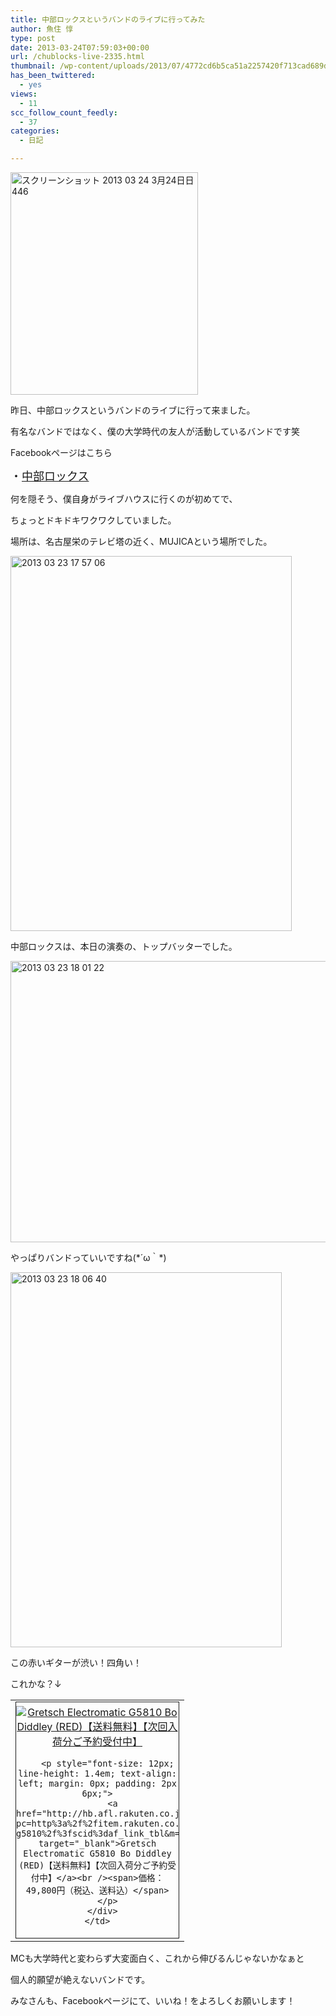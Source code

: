 ```yaml
---
title: 中部ロックスというバンドのライブに行ってみた
author: 魚住 惇
type: post
date: 2013-03-24T07:59:03+00:00
url: /chublocks-live-2335.html
thumbnail: /wp-content/uploads/2013/07/4772cd6b5ca51a2257420f713cad689d.png
has_been_twittered:
  - yes
views:
  - 11
scc_follow_count_feedly:
  - 37
categories:
  - 日記

---
```

<img decoding="async" loading="lazy" title="スクリーンショット 2013-03-24 3月24日日446.png" src="/wp-content/uploads/2013/03/4772cd6b5ca51a2257420f713cad689d.png" alt="スクリーンショット 2013 03 24 3月24日日446" width="300" height="356" border="0" />

<!--more--></p> 

昨日、中部ロックスというバンドのライブに行って来ました。</p> 

有名なバンドではなく、僕の大学時代の友人が活動しているバンドです笑

Facebookページはこちら

<span style="font-size: 18px;">・</span><a style="font-size: 18px;" href="http://www.facebook.com/pages/%E4%B8%AD%E9%83%A8%E3%83%AD%E3%83%83%E3%82%AF%E3%82%B9/342350339209046" target="_blank">中部ロックス</a></p> 

何を隠そう、僕自身がライブハウスに行くのが初めてで、

ちょっとドキドキワクワクしていました。</p> 

場所は、名古屋栄のテレビ塔の近く、MUJICAという場所でした。

<img decoding="async" loading="lazy" title="2013-03-23 17.57.06.jpg" src="/wp-content/uploads/2013/03/2013-03-23-17.57.06.jpg" alt="2013 03 23 17 57 06" width="450" height="600" border="0" /> </p> 

中部ロックスは、本日の演奏の、トップバッターでした。

<img decoding="async" loading="lazy" title="2013-03-23_18.01.22.jpg" src="/wp-content/uploads/2013/03/2013-03-23_18.01.22.jpg" alt="2013 03 23 18 01 22" width="600" height="450" border="0" /> 

やっぱりバンドっていいですね(\*´ω｀\*)</p> 

<img decoding="async" loading="lazy" title="2013-03-23_18.06.40.png" src="/wp-content/uploads/2013/03/2013-03-23_18.06.401.png" alt="2013 03 23 18 06 40" width="434" height="600" border="0" /> 

この赤いギターが渋い！四角い！</p> 

これかな？↓

<table border="0" cellspacing="0" cellpadding="0">
  <tr>
    <td valign="top">
      <div style="border: 1px solid; margin: 0px; padding: 6px 0px; width: 260px; text-align: center; float: left;">
        <a href="http://hb.afl.rakuten.co.jp/hgc/10f78b30.f767e20b.10f78b31.526ae2a0/?pc=http%3a%2f%2fitem.rakuten.co.jp%2fkurosawastore%2fgre-g5810%2f%3fscid%3daf_link_tbl&m=http%3a%2f%2fm.rakuten.co.jp%2fkurosawastore%2fi%2f10008930%2f" target="_blank"><img decoding="async" style="margin: 0px; padding: 0px;" src="http://hbb.afl.rakuten.co.jp/hgb/?pc=http%3a%2f%2fthumbnail.image.rakuten.co.jp%2f%400_mall%2fkurosawastore%2fcabinet%2fegt%2fg5810.jpg%3f_ex%3d240x240&m=http%3a%2f%2fthumbnail.image.rakuten.co.jp%2f%400_mall%2fkurosawastore%2fcabinet%2fegt%2fg5810.jpg%3f_ex%3d80x80" alt="Gretsch Electromatic G5810 Bo Diddley (RED)【送料無料】【次回入荷分ご予約受付中】" border="0" /></a></p> 
        
        <p style="font-size: 12px; line-height: 1.4em; text-align: left; margin: 0px; padding: 2px 6px;">
          <a href="http://hb.afl.rakuten.co.jp/hgc/10f78b30.f767e20b.10f78b31.526ae2a0/?pc=http%3a%2f%2fitem.rakuten.co.jp%2fkurosawastore%2fgre-g5810%2f%3fscid%3daf_link_tbl&m=http%3a%2f%2fm.rakuten.co.jp%2fkurosawastore%2fi%2f10008930%2f" target="_blank">Gretsch Electromatic G5810 Bo Diddley (RED)【送料無料】【次回入荷分ご予約受付中】</a><br /><span>価格：49,800円（税込、送料込）</span>
        </p>
      </div>
    </td>
  </tr>
</table>

MCも大学時代と変わらず大変面白く、これから伸びるんじゃないかなぁと

個人的願望が絶えないバンドです。</p> 

みなさんも、Facebookページにて、いいね！をよろしくお願いします！
